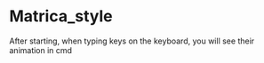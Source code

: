# Matrica_style

After starting, when typing keys on the keyboard, you will see their animation in cmd
